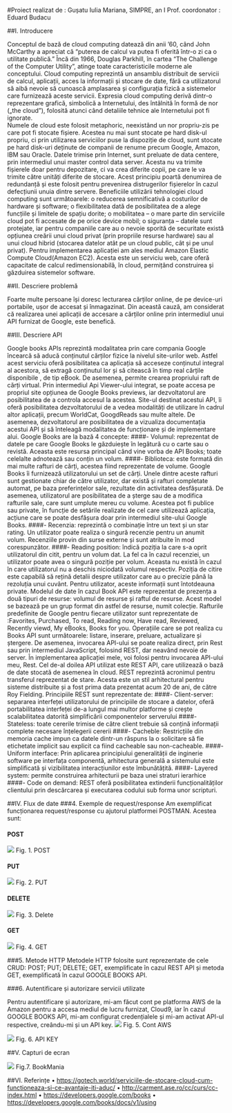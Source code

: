 
#Proiect realizat de : Gușatu Iulia Mariana, SIMPRE, an I
Prof. coordonator : Eduard Budacu


##I.	Introducere

Conceptul de bază de cloud computing datează din anii ’60, când John McCarthy a apreciat că “puterea de calcul va putea fi oferită într-o zi ca o utilitate publică.” Încă din 1966, Douglas Parkhill, în cartea “The Challenge of the Computer Utility”, atinge toate caracteristicile moderne ale conceptului.
Cloud computing reprezintă un ansamblu distribuit de servicii de calcul, aplicații, acces la informații și stocare de date, fără ca utilizatorul să aibă nevoie să cunoască amplasarea și configurația fizică a sistemelor care furnizează aceste servicii.  Expresia cloud computing derivă dintr-o reprezentare grafică, simbolică a Internetului, des întâlnită în formă de nor („the cloud”), folosită atunci când detaliile tehnice ale Internetului pot fi ignorate.  
Numele de cloud este folosit metaphoric, neexistând un nor propriu-zis pe care pot fi stocate fișiere.  Acestea nu mai sunt stocate pe hard disk-ul propriu, ci prin utilizarea serviciilor puse la dispoziție de cloud, sunt stocate pe hard disk-uri deținute de companii de renume precum Google, Amazon, IBM sau Oracle.
Datele trimise prin Internet, sunt preluate de data centere, prin intermediul unui master control data server. Acesta nu va trimite fișierele doar pentru depozitare, ci va crea diferite copii, pe care le va trimite către unități diferite de stocare. Acest principiu poartă denumirea de redundanță și este folosit pentru prevenirea distrugerilor fișierelor în cazul defecțiunii unuia dintre servere. 
Beneficiile utilizării tehnologiei cloud computing sunt următoarele:
o	reducerea semnificativă a costurilor de hardware și software;
o	flexibilitatea dată de posibilitatea de a alege funcțiile și limitele de spațiu dorite;
o	mobilitatea – o mare parte din serviciile cloud pot fi accesate de pe orice device mobil;
o	siguranța – datele sunt protejate, iar pentru companiile care au o nevoie sporită de securitate există opțiunea creării unui cloud privat (prin propriile resurse hardware) sau al unui cloud hibrid (stocarea datelor atât pe un cloud public, cât și pe unul privat).
Pentru implementarea aplicației am ales mediul Amazon Elastic Compute Cloud(Amazon EC2). Acesta este un serviciu web, care oferă capacitate de calcul redimensionabilă, în cloud, permițând construirea și găzduirea sistemelor software.
    

##II.	Descriere problemă

Foarte multe persoane își doresc lecturarea cărților online, de pe device-uri portabile, ușor de accesat și înmagazinat. Din această cauză, am considerat că realizarea unei aplicații de accesare a cărților online prin intermediul unui API furnizat  de Google, este benefică.

##III.	Descriere API

Google books APIs reprezintă modalitatea prin care compania Google încearcă să aducă conținutul cărților fizice la nivelul site-urilor web. Astfel acest serviciu oferă posibilitatea ca aplicația să acceseze conținutul integral al acestora, să extragă conținutul lor și să citească în timp real cărțile disponibile , de tip eBook. De asemenea, permite crearea propriului raft de cărți virtual. 
Prin intermediul Api Viewer-ului integrat, se poate accesa pe propriul site opțiunea de Google Books previews, iar dezvoltatorul are posibilitatea de a controla accesul la acestea.
Site-ul destinat acestui API, îi oferă posibilitatea dezvoltatorului de a vedea modalități de utilizare în cadrul altor aplicații, precum WorldCat, GoogdReads sau multe altele. De asemenea, dezvoltatorul are posibilitatea de a vizualiza documentația acestui API și să înteleagă modalitatea de funcționare și de implementare alui.
Google Books are la bază 4 concepte:
####-	Volumul: reprezentat de datele pe care Google Books le găzduiește în legătură cu o carte sau o revistă. Aceasta este resursa principal când vine vorba de API Books; toate celelalte adnotează sau conțin un volum.
####-	Biblioteca: este formată din mai multe rafturi de cărți, acestea fiind reprezentate de volume. Google Books îi furnizează utilizatorului un set de cărți. Unele dintre aceste rafturi sunt gestionate chiar de către utilizator, dar există și rafturi completate automat, pe baza preferințelor sale, rezultate din activitatea desfășurată.  De asemenea, utilizatorul are posibilitatea de a șterge sau de a modifica rafturile sale, care sunt umplute mereu cu volume. Acestea pot fi publice sau private, în funcție de setările realizate de cel care utilizează aplicația, acțiune care se poate desfășura doar prin intermediul site-ului Google Books.
####-	Recenzia: reprezintă o combinație între un text și un star rating. Un utilizator poate realiza o singură recenzie pentru un anumit volum. Recenziile provin din surse externe și sunt atribuite în mod corespunzător.
####-	Reading position: îndică poziția la care s-a oprit utilizatorul din citit, pentru un volum dat. La fel ca în cazul recenziei, un utilizator poate avea o singură poziție per volum. Aceasta nu există în cazul în care utilizatorul nu a deschis niciodată volumul respectiv. Poziția de citire este capabilă să rețină detalii despre utilizator care au o precizie până la rezoluția unui cuvânt. Pentru utilizator, aceste informații sunt întotdeauna private.
Modelul de date în cazul Book API este reprezentat de prezența a două tipuri de resurse: volumul de resurse și raftul de resurse. Acest model se bazează pe un grup format din astfel de resurse, numit colecție.
Rafturile predefinite de Google pentru fiecare utilizator sunt reprezentate de :Favorites, Purchased, To read, Reading now, Have read, Reviewed, Recently viewd, My eBooks, Books for you.
Operațiile care se pot realiza cu Books API sunt următoarele: listare, inserare, preluare, actualizare și ștergere. De asemenea, invocarea API-ului se poate realiza direct, prin Rest sau prin intermediul JavaScript, folosind REST, dar neavând nevoie de server.
În implementarea aplicației mele, voi folosi pentru invocarea API-ului meu, Rest.
Cel de-al doilea API utilizat este REST API, care utilizează o bază de date stocată de asemenea în cloud. REST reprezintă acronimul pentru transferul reprezentat de stare. Acesta este un stil arhitectural pentru sisteme distribuite și a fost prima data prezentat acum 20 de ani, de către Roy Fielding.
Principiile REST sunt reprezentate de:
####-	Client-server: separarea interfeței utilizatorului de principiile de stocare a datelor, oferă portabilitatea interfeței de-a lungul mai multor platforme și crește scalabilitatea datorită simplificării componentelor serverului
####-	Stateless: toate cererile trimise de către client trebuie să conțină informații complete necesare înțelegerii cererii
####-	Cacheble: Restricțiile din memoria cache impun ca datele dintr-un răspuns la o solicitare să fie etichetate implicit sau explicit ca fiind cacheable sau non-cacheable.
####-	Uniform interface: Prin aplicarea principiului generalității de inginerie software pe interfața componentă, arhitectura generală a sistemului este simplificată și vizibilitatea interacțiunilor este îmbunătățită.
####-	Layered system: permite construirea arhitecturii pe baza unei straturi ierarhice
####-	Code on demand: REST oferă posibilitatea extinderii funcționalităților clientului prin descărcarea și executarea codului sub forma unor scripturi.

##IV.	Flux de date
###4.	Exemple de request/response
Am exemplificat funcționarea request/response cu ajutorul platformei POSTMAN.
Acestea sunt:
####	POST
 ![](/environment/images/exempluPOST.PNG)
Fig. 1. POST

####	PUT
 ![](/environment/images/exempluPUT.PNG)
Fig. 2. PUT
####	DELETE
 ![](/environment/images/exempluDELETE.PNG)
Fig. 3. Delete
####	GET
 ![](/environment/images/exempluGET.PNG)
Fig. 4. GET

###5.	Metode HTTP
Metodele HTTP folosite sunt reprezentate de cele CRUD: POST; PUT; DELETE; GET, exemplificate în cazul REST API și metoda GET, exemplificată în cazul GOOGLE BOOKS API.

###6.	Autentificare și autorizare servicii utilizate

Pentru autentificare și autorizare, mi-am făcut cont pe platforma AWS de la Amazon pentru a accesa mediul de lucru furnizat, Cloud9, iar în cazul GOOGLE BOOKS API, mi-am configurat credențialele și mi-am activat API-ul respective, creându-mi și un API key.
 ![](/proiectCloudComputingGusatuIulia/images/exempluMediuAWS.PNG)
Fig. 5. Cont AWS

 ![](/environment/images/exempluAPIKEY.PNG)
Fig. 6. API KEY

##V.	Capturi de ecran
 
 ![](/environment/images/BookMania.PNG)
Fig.7. BookMania


##VI.	Referințe 
•	https://gotech.world/serviciile-de-stocare-cloud-cum-functioneaza-si-ce-avantaje-iti-aduc/
•	http://carment.ase.ro/cc/curs/cc-index.html
•	https://developers.google.com/books
•	https://developers.google.com/books/docs/v1/using






